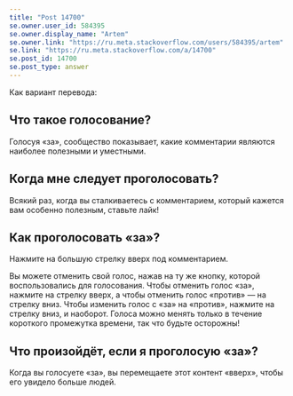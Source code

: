 ```yaml
---
title: "Post 14700"
se.owner.user_id: 584395
se.owner.display_name: "Artem"
se.owner.link: "https://ru.meta.stackoverflow.com/users/584395/artem"
se.link: "https://ru.meta.stackoverflow.com/a/14700"
se.post_id: 14700
se.post_type: answer
---
```

<p>Как вариант перевода:</p>
<h2>Что такое голосование?</h2>
<p>Голосуя «за», сообщество показывает, какие комментарии являются наиболее полезными и уместными.</p>
<h2>Когда мне следует проголосовать?</h2>
<p>Всякий раз, когда вы сталкиваетесь с комментарием, который кажется вам особенно полезным, ставьте лайк!</p>
<h2>Как проголосовать «за»?</h2>
<p>Нажмите на большую стрелку вверх под комментарием.</p>
<p>Вы можете отменить свой голос, нажав на ту же кнопку, которой воспользовались для голосования. Чтобы отменить голос «за», нажмите на стрелку вверх, а чтобы отменить голос «против» — на стрелку вниз. Чтобы изменить голос с «за» на «против», нажмите на стрелку вниз, и наоборот. Голоса можно менять только в течение короткого промежутка времени, так что будьте осторожны!</p>
<h2>Что произойдёт, если я проголосую «за»?</h2>
<p>Когда вы голосуете «за», вы перемещаете этот контент «вверх», чтобы его увидело больше людей.</p>
